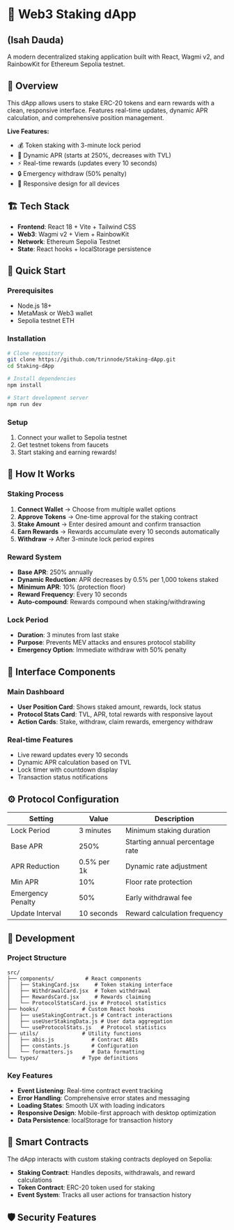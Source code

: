 # 🚀 Web3 Staking dApp
## (Isah Dauda)

A modern decentralized staking application built with React, Wagmi v2, and RainbowKit for Ethereum Sepolia testnet.

## 🌟 Overview

This dApp allows users to stake ERC-20 tokens and earn rewards with a clean, responsive interface. Features real-time updates, dynamic APR calculation, and comprehensive position management.

**Live Features:**
- 💰 Token staking with 3-minute lock period
- 🎯 Dynamic APR (starts at 250%, decreases with TVL)
- ⚡ Real-time rewards (updates every 10 seconds)
- 🔒 Emergency withdraw (50% penalty)
- 📱 Responsive design for all devices

## 🏗️ Tech Stack

- **Frontend**: React 18 + Vite + Tailwind CSS
- **Web3**: Wagmi v2 + Viem + RainbowKit
- **Network**: Ethereum Sepolia Testnet
- **State**: React hooks + localStorage persistence

## 🚀 Quick Start

### Prerequisites
- Node.js 18+
- MetaMask or Web3 wallet
- Sepolia testnet ETH

### Installation
```bash
# Clone repository
git clone https://github.com/trinnode/Staking-dApp.git
cd Staking-dApp

# Install dependencies
npm install

# Start development server
npm run dev
```

### Setup
1. Connect your wallet to Sepolia testnet
2. Get testnet tokens from faucets
3. Start staking and earning rewards!

## 🎯 How It Works

### Staking Process
1. **Connect Wallet** → Choose from multiple wallet options
2. **Approve Tokens** → One-time approval for the staking contract
3. **Stake Amount** → Enter desired amount and confirm transaction
4. **Earn Rewards** → Rewards accumulate every 10 seconds automatically
5. **Withdraw** → After 3-minute lock period expires

### Reward System
- **Base APR**: 250% annually
- **Dynamic Reduction**: APR decreases by 0.5% per 1,000 tokens staked
- **Minimum APR**: 10% (protection floor)
- **Reward Frequency**: Every 10 seconds
- **Auto-compound**: Rewards compound when staking/withdrawing

### Lock Period
- **Duration**: 3 minutes from last stake
- **Purpose**: Prevents MEV attacks and ensures protocol stability
- **Emergency Option**: Immediate withdraw with 50% penalty

## 📱 Interface Components

### Main Dashboard
- **User Position Card**: Shows staked amount, rewards, lock status
- **Protocol Stats Card**: TVL, APR, total rewards with responsive layout
- **Action Cards**: Stake, withdraw, claim rewards, emergency withdraw

### Real-time Features
- Live reward updates every 10 seconds
- Dynamic APR calculation based on TVL
- Lock timer with countdown display
- Transaction status notifications

## ⚙️ Protocol Configuration

| Setting | Value | Description |
|---------|-------|-------------|
| Lock Period | 3 minutes | Minimum staking duration |
| Base APR | 250% | Starting annual percentage rate |
| APR Reduction | 0.5% per 1k | Dynamic rate adjustment |
| Min APR | 10% | Floor rate protection |
| Emergency Penalty | 50% | Early withdrawal fee |
| Update Interval | 10 seconds | Reward calculation frequency |

## 🔧 Development

### Project Structure
```
src/
├── components/          # React components
│   ├── StakingCard.jsx     # Token staking interface
│   ├── WithdrawalCard.jsx  # Token withdrawal
│   ├── RewardsCard.jsx     # Rewards claiming
│   └── ProtocolStatsCard.jsx # Protocol statistics
├── hooks/              # Custom React hooks
│   ├── useStakingContract.js # Contract interactions
│   ├── useUserStakingData.js # User data aggregation
│   └── useProtocolStats.js   # Protocol statistics
├── utils/              # Utility functions
│   ├── abis.js            # Contract ABIs
│   ├── constants.js       # Configuration
│   └── formatters.js      # Data formatting
└── types/              # Type definitions
```

### Key Features
- **Event Listening**: Real-time contract event tracking
- **Error Handling**: Comprehensive error states and messaging
- **Loading States**: Smooth UX with loading indicators
- **Responsive Design**: Mobile-first approach with desktop optimization
- **Data Persistence**: localStorage for transaction history

## 🔗 Smart Contracts

The dApp interacts with custom staking contracts deployed on Sepolia:
- **Staking Contract**: Handles deposits, withdrawals, and reward calculations
- **Token Contract**: ERC-20 token used for staking
- **Event System**: Tracks all user actions for transaction history

## 🛡️ Security Features

